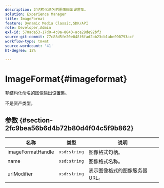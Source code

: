 ```yaml
---
description: 非结构化命名的图像输出设置集。
solution: Experience Manager
title: ImageFormat
feature: Dynamic Media Classic,SDK/API
role: Developer,Admin
exl-id: 570ada53-17d0-4c8a-8843-ace29de92bf3
source-git-commit: 77c88d5fe20e048f6fad2bb23cb1abe090793acf
workflow-type: tm+mt
source-wordcount: '41'
ht-degree: 12%

---
```


# ImageFormat{#imageformat}

非结构化命名的图像输出设置集。

不是资产类型。

## 参数 {#section-2fc9bea56b6d4b72b80d4f04c5f9b862}

| 名称 | 类型 | 说明 |
|---|---|---|
| imageFormatHandle | `xsd:string` | 图像格式句柄。 |
| name | `xsd:string` | 图像格式名称。 |
| urlModifier | `xsd:string` | 表示图像格式的图像服务器URL。 |
